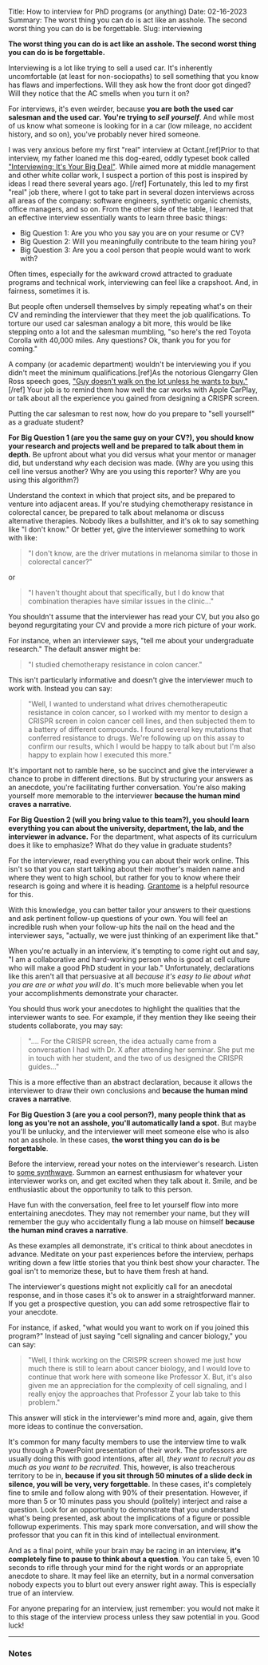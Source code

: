 Title: How to interview for PhD programs (or anything)
Date: 02-16-2023
Summary: The worst thing you can do is act like an asshole. The second worst thing you can do is be forgettable. 
Slug: interviewing

**The worst thing you can do is act like an asshole. The second worst thing you can do is be forgettable.** 

Interviewing is a lot like trying to sell a used car.
It's inherently uncomfortable (at least for non-sociopaths) to sell something that you know has flaws and imperfections. 
Will they ask how the front door got dinged?
Will they notice that the AC smells when you turn it on?

For interviews, it's even weirder, because **you are both the used car salesman and the used car.**
**You're trying to *sell yourself***.
And while most of us know what someone is looking for in a car (low mileage, no accident history, and so on), you've probably never hired someone. 

I was very anxious before my first "real" interview at Octant.[ref]Prior to that interview, my father loaned me this dog-eared, oddly typeset book called ["Interviewing: It's Your Big Deal"](https://www.amazon.com/Interviewing-Its-Your-Big-Deal/dp/1425946747/).
While aimed more at middle management and other white collar work, I suspect a portion of this post is inspired by ideas I read there several years ago. [/ref]
Fortunately, this led to my first "real" job there, where I got to take part in several dozen interviews across all areas of the company: software engineers, synthetic organic chemists, office managers, and so on.
From the other side of the table, I learned that an effective interview essentially wants to learn three basic things:

- Big Question 1: Are you who you say you are on your resume or CV?
- Big Question 2: Will you meaningfully contribute to the team hiring you?
- Big Question 3: Are you a cool person that people would want to work with?

Often times, especially for the awkward crowd attracted to graduate programs and technical work, interviewing can feel like a crapshoot.
And, in fairness, sometimes it is.

But people often undersell themselves by simply repeating what's on their CV and reminding the interviewer that they meet the job qualifications.
To torture our used car salesman analogy a bit more, this would be like stepping onto a lot and the salesman mumbling, "so here's the red Toyota Corolla with 40,000 miles. Any questions? Ok, thank you for you for coming."

A company (or academic department) wouldn't be interviewing you if you didn't meet the minimum qualifications.[ref]As the notorious Glengarry Glen Ross speech goes, ["Guy doesn't walk on the lot unless he wants to buy."](https://youtu.be/elrnAl6ygeM?si=a1bCn1O_qKcdGrmx)[/ref]
Your job is to remind them how well the car works with Apple CarPlay, or talk about all the experience you gained from designing a CRISPR screen. 

Putting the car salesman to rest now, how do you prepare to "sell yourself" as a graduate student?

**For Big Question 1 (are you the same guy on your CV?), you should know your research and projects well and be prepared to talk about them in depth.**
Be upfront about what you did versus what your mentor or manager did, but understand *why* each decision was made. (Why are you using this cell line versus another? Why are you using this reporter? Why are you using this algorithm?)

Understand the context in which that project sits, and be prepared to venture into adjacent areas.
If you're studying chemotherapy resistance in colorectal cancer, be prepared to talk about melanoma or discuss alternative therapies. 
Nobody likes a bullshitter, and it's ok to say something like "I don't know."
Or better yet, give the interviewer something to work with like:

>"I don't know, are the driver mutations in melanoma similar to those in colorectal cancer?" 

or

>"I haven't thought about that specifically, but I do know that combination therapies have similar issues in the clinic..." 

You shouldn't assume that the interviewer has read your CV, but you also go beyond regurgitating your CV and provide a more rich picture of your work.

For instance, when an interviewer says, "tell me about your undergraduate research."
The default answer might be:
> "I studied chemotherapy resistance in colon cancer."

This isn't particularly informative and doesn't give the interviewer much to work with.
Instead you can say:
>  "Well, I wanted to understand what drives chemotherapeutic resistance in colon cancer, so I worked with my mentor to design a CRISPR screen in colon cancer cell lines, and then subjected them to a battery of different compounds. I found several key mutations that conferred resistance to drugs. We're following up on this assay to confirm our results, which I would be happy to talk about but I'm also happy to explain how I executed this more."

It's important not to ramble here, so be succinct and give the interviewer a chance to probe in different directions.
But by structuring your answers as an anecdote, you're facilitating further conversation. 
You're also making yourself more memorable to the interviewer **because the human mind craves a narrative**.

**For Big Question 2 (will you bring value to this team?), you should learn everything you can about the university, department, the lab, and the interviewer in advance.**
For the department, what aspects of its curriculum does it like to emphasize?
What do they value in graduate students?

For the interviewer, read everything you can about their work online.
This isn't so that you can start talking about their mother's maiden name and where they went to high school, but rather for you to know where their research is going and where it is heading.
[Grantome](https://grantome.com/) is a helpful resource for this.

With this knowledge, you can better tailor your answers to their questions and ask pertinent follow-up questions of your own.
You will feel an incredible rush when your follow-up hits the nail on the head and the interviewer says, "actually, we were just thinking of an experiment like that." 

When you're actually in an interview, it's tempting to come right out and say, "I am a collaborative and hard-working person who is good at cell culture who will make a good PhD student in your lab."
Unfortunately, declarations like this aren't all that persuasive at all *because it's easy to lie about what you are are or what you will do*.
It's much more believable when you let your accomplishments demonstrate your character.

You should thus work your anecdotes to highlight the qualities that the interviewer wants to see. For example, if they mention they like seeing their students collaborate, you may say:

>".... For the CRISPR screen, the idea actually came from a conversation I had with Dr. X after attending her seminar.
She put me in touch with her student, and the two of us designed the CRISPR guides..."

This is a more effective than an abstract declaration, because it allows the interviewer to draw their own conclusions and **because the human mind craves a narrative**.


**For Big Question 3 (are you a cool person?), many people think that as long as you're not an asshole, you'll automatically land a spot.**
But maybe you'll be unlucky, and the interviewer will meet someone else who is also not an asshole.
In these cases, **the worst thing you can do is be forgettable**.

Before the interview, reread your notes on the interviewer's research.
Listen to [some synthwave](https://www.youtube.com/watch?v=-B7-Vcdlld8).
Summon an earnest enthusiasm for whatever your interviewer works on, and get excited when they talk about it.
Smile, and be enthusiastic about the opportunity to talk to this person.

Have fun with the conversation, feel free to let yourself flow into more entertaining anecdotes.
They may not remember your name, but they will remember the guy who accidentally flung a lab mouse on himself **because the human mind craves a narrative**.

As these examples all demonstrate, it's critical to think about anecdotes in advance.
Meditate on your past experiences before the interview, perhaps writing down a few little stories that you think best show your character.
The goal isn't to memorize these, but to have them fresh at hand.

The interviewer's questions might not explicitly call for an anecdotal response, and in those cases it's ok to answer in a straightforward manner.
If you get a prospective question, you can add some retrospective flair to your anecdote.

For instance, if asked, "what would you want to work on if you joined this program?"
Instead of just saying "cell signaling and cancer biology," you can say:

> "Well, I think working on the CRISPR screen showed me just how much there is still to learn about cancer biology, and I would love to continue that work here with someone like Professor X. But, it's also given me an appreciation for the complexity of cell signaling, and I really enjoy the approaches that Professor Z your lab take to this problem."

This answer will stick in the interviewer's mind more and, again, give them more ideas to continue the conversation.

It's common for many faculty members to use the interview time to walk you through a PowerPoint presentation of their work.
The professors are usually doing this with good intentions, after all, _they want to recruit you as much as you want to be recruited_.
This, however, is also treacherous territory to be in, **because if you sit through 50 minutes of a slide deck in silence, you will be very, very forgettable**.
In these cases, it's completely fine to smile and follow along with 90% of their presentation.
However, if more than 5 or 10 minutes pass you should (politely) interject and raise a question.
Look for an opportunity to demonstrate that you understand what's being presented, ask about the implications of a figure or possible followup experiments.
This may spark more conversation, and will show the professor that you can fit in this kind of intellectual environment.

And as a final point, while your brain may be racing in an interview, **it's completely fine to pause to think about a question**.
You can take 5, even 10 seconds to rifle through your mind for the right words or an appropriate anecdote to share.
It may feel like an eternity, but in a normal conversation nobody expects you to blurt out every answer right away.
This is especially true of an interview.

For anyone preparing for an interview, just remember: you would not make it to this stage of the interview process unless they saw potential in you.
Good luck!

------

### Notes